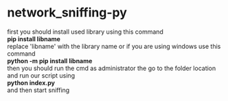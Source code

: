 # network_sniffing-py
first you should install used library using this command <br>
<b>pip install libname</b><br>
replace 'libname' with the library name 
or if you are using windows use this command <br>
<b>python -m pip install libname</b><br>
then you should run the cmd as administrator 
the go to the folder location and run our script using <br>
<b>python index.py</b><br>
and then start sniffing 
